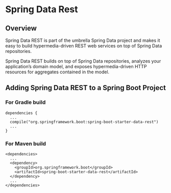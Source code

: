 # Spring Data Rest

## Overview
Spring Data REST is part of the umbrella Spring Data project and makes it easy to build hypermedia-driven REST web services on top of Spring Data repositories.

Spring Data REST builds on top of Spring Data repositories, analyzes your application’s domain model, and exposes hypermedia-driven HTTP resources for aggregates contained in the model.

## Adding Spring Data REST to a Spring Boot Project
### For Gradle build
```
dependencies {
  ...
  compile("org.springframework.boot:spring-boot-starter-data-rest")
  ...
}
```

### For Maven build
```
<dependencies>
  ...
  <dependency>
    <groupId>org.springframework.boot</groupId>
    <artifactId>spring-boot-starter-data-rest</artifactId>
  </dependency>
  ...
</dependencies>
```
